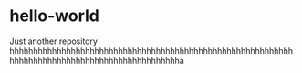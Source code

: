 # hello-world
Just another repository
hhhhhhhhhhhhhhhhhhhhhhhhhhhhhhhhhhhhhhhhhhhhhhhhhhhhhhhhhhhhhhhhhhhhhhhhhhhhhhhhhhhhhhhhhhhhhhhha
